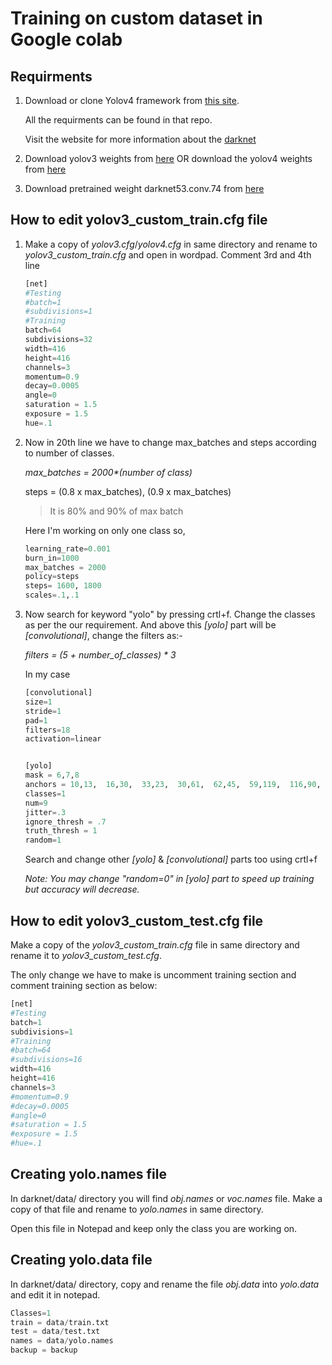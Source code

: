 # Training on custom dataset in Google colab

## Requirments

1. Download or clone Yolov4 framework from [this site](https://github.com/AlexeyAB/darknet.git).

   All the requirments can be found in that repo.

   Visit the website for more information about the [darknet](http://pjreddie.com/darknet/)

2. Download yolov3 weights from [here](https://pjreddie.com/media/files/yolov3.weights) OR download the yolov4 weights from [here](https://drive.google.com/open?id=1cewMfusmPjYWbrnuJRuKhPMwRe_b9PaT)

3. Download pretrained weight darknet53.conv.74 from [here](https://pjreddie.com/media/files/darknet53.conv.74)

## How to edit yolov3_custom_train.cfg file

1. Make a copy of *yolov3.cfg*/*yolov4.cfg* in same directory and rename to *yolov3_custom_train.cfg* and open in wordpad. Comment 3rd and 4th line

   ```python
   [net]
   #Testing
   #batch=1
   #subdivisions=1
   #Training
   batch=64
   subdivisions=32
   width=416
   height=416
   channels=3
   momentum=0.9
   decay=0.0005
   angle=0
   saturation = 1.5
   exposure = 1.5
   hue=.1
   ```
2. Now in 20th line we have to change max_batches and steps according to number of classes.

    _max_batches = 2000*(number of class)_

    steps = (0.8 x max_batches), (0.9 x max_batches)
    >It is 80% and 90% of max batch

    Here I'm working on only one class so,

   ```python
   learning_rate=0.001
   burn_in=1000
   max_batches = 2000
   policy=steps
   steps= 1600, 1800
   scales=.1,.1
   ```

3. Now search for keyword "yolo" by pressing crtl+f. Change the classes as per the our requirement. And above this *[yolo]* part will be *[convolutional]*, change the filters as:-

   _filters = (5 + number_of_classes) * 3_

   In my case

   ```python
   [convolutional]
   size=1
   stride=1
   pad=1
   filters=18
   activation=linear


   [yolo]
   mask = 6,7,8
   anchors = 10,13,  16,30,  33,23,  30,61,  62,45,  59,119,  116,90,  156,198,  373,326
   classes=1
   num=9
   jitter=.3
   ignore_thresh = .7
   truth_thresh = 1
   random=1
   ```

   Search and change other *[yolo]* & *[convolutional]* parts too using crtl+f

   *Note: You may change "random=0" in [yolo] part to speed up training but accuracy will decrease.*

## How to edit yolov3_custom_test.cfg file

   Make a copy of the *yolov3_custom_train.cfg* file in same directory and rename it to *yolov3_custom_test.cfg*.

   The only change we have to make is uncomment training section and comment training section as below:

   ```python
   [net]
   #Testing
   batch=1
   subdivisions=1
   #Training
   #batch=64
   #subdivisions=16
   width=416
   height=416
   channels=3
   #momentum=0.9
   #decay=0.0005
   #angle=0
   #saturation = 1.5
   #exposure = 1.5
   #hue=.1
   ```

## Creating yolo.names file

In darknet/data/ directory you will find *obj.names* or *voc.names* file. Make a copy of that file and rename to *yolo.names* in same directory.

Open this file in Notepad and keep only the class you are working on.

## Creating yolo.data file

In darknet/data/ directory, copy and rename the file *obj.data* into *yolo.data* and edit it in notepad.

```python
Classes=1
train = data/train.txt
test = data/test.txt
names = data/yolo.names
backup = backup
```
